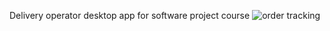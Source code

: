 Delivery operator desktop app for software project course
![order tracking](https://user-images.githubusercontent.com/10453957/48558073-67285f80-e8f9-11e8-9a6b-6cbd45f37478.gif)
